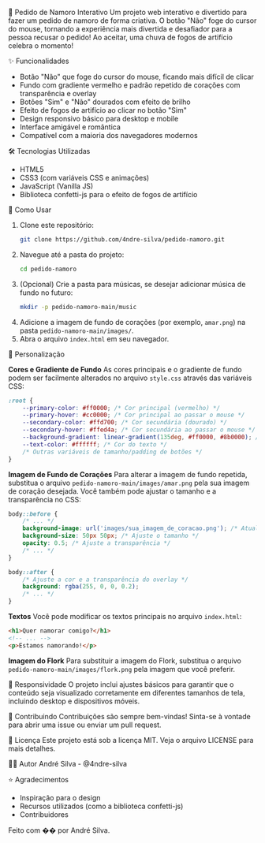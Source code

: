 💝 Pedido de Namoro Interativo
Um projeto web interativo e divertido para fazer um pedido de namoro de forma criativa. O botão "Não" foge do cursor do mouse, tornando a experiência mais divertida e desafiador para a pessoa recusar o pedido! Ao aceitar, uma chuva de fogos de artifício celebra o momento!

✨ Funcionalidades
*   Botão "Não" que foge do cursor do mouse, ficando mais difícil de clicar
*   Fundo com gradiente vermelho e padrão repetido de corações com transparência e overlay
*   Botões "Sim" e "Não" dourados com efeito de brilho
*   Efeito de fogos de artifício ao clicar no botão "Sim"
*   Design responsivo básico para desktop e mobile
*   Interface amigável e romântica
*   Compatível com a maioria dos navegadores modernos

🛠️ Tecnologias Utilizadas
*   HTML5
*   CSS3 (com variáveis CSS e animações)
*   JavaScript (Vanilla JS)
*   Biblioteca confetti-js para o efeito de fogos de artifício

🚀 Como Usar
1.  Clone este repositório:
    ```bash
    git clone https://github.com/4ndre-silva/pedido-namoro.git
    ```
2.  Navegue até a pasta do projeto:
    ```bash
    cd pedido-namoro
    ```
3.  (Opcional) Crie a pasta para músicas, se desejar adicionar música de fundo no futuro:
    ```bash
    mkdir -p pedido-namoro-main/music
    ```
4.  Adicione a imagem de fundo de corações (por exemplo, `amar.png`) na pasta `pedido-namoro-main/images/`.
5.  Abra o arquivo `index.html` em seu navegador.

🎨 Personalização

**Cores e Gradiente de Fundo**
As cores principais e o gradiente de fundo podem ser facilmente alterados no arquivo `style.css` através das variáveis CSS:

```css
:root {
    --primary-color: #ff0000; /* Cor principal (vermelho) */
    --primary-hover: #cc0000; /* Cor principal ao passar o mouse */
    --secondary-color: #ffd700; /* Cor secundária (dourado) */
    --secondary-hover: #ffed4a; /* Cor secundária ao passar o mouse */
    --background-gradient: linear-gradient(135deg, #ff0000, #8b0000); /* Gradiente de fundo */
    --text-color: #ffffff; /* Cor do texto */
    /* Outras variáveis de tamanho/padding de botões */
}
```

**Imagem de Fundo de Corações**
Para alterar a imagem de fundo repetida, substitua o arquivo `pedido-namoro-main/images/amar.png` pela sua imagem de coração desejada. Você também pode ajustar o tamanho e a transparência no CSS:

```css
body::before {
    /* ... */
    background-image: url('images/sua_imagem_de_coracao.png'); /* Atualize o nome do arquivo aqui */
    background-size: 50px 50px; /* Ajuste o tamanho */
    opacity: 0.5; /* Ajuste a transparência */
    /* ... */
}

body::after {
    /* Ajuste a cor e a transparência do overlay */
    background: rgba(255, 0, 0, 0.2);
    /* ... */
}
```

**Textos**
Você pode modificar os textos principais no arquivo `index.html`:

```html
<h1>Quer namorar comigo?</h1>
<!-- ... -->
<p>Estamos namorando!</p>
```

**Imagem do Flork**
Para substituir a imagem do Flork, substitua o arquivo `pedido-namoro-main/images/flork.png` pela imagem que você preferir.

📱 Responsividade
O projeto inclui ajustes básicos para garantir que o conteúdo seja visualizado corretamente em diferentes tamanhos de tela, incluindo desktop e dispositivos móveis.

🤝 Contribuindo
Contribuições são sempre bem-vindas! Sinta-se à vontade para abrir uma issue ou enviar um pull request.

📝 Licença
Este projeto está sob a licença MIT. Veja o arquivo LICENSE para mais detalhes.

👨‍💻 Autor
André Silva - @4ndre-silva

⭐ Agradecimentos
*   Inspiração para o design
*   Recursos utilizados (como a biblioteca confetti-js)
*   Contribuidores

Feito com �� por André Silva. 